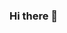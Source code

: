 ### Hi there 👋

<!--
**TusharAhmadIam/tusharahmadiam** is a ✨ _special_ ✨ repository because its `README.md` (this file) appears on your GitHub profile.

Here are some ideas to get you started:

- 🔭 I’m currently working on ... Hazi Computers And Training Center
- 🌱 I’m currently learning ... web development (LAMP STACK)
- 👯 I’m looking to collaborate on ... learning laravel
- 🤔 I’m looking for help with ... learning
- 💬 Ask me about ... any good thing
- 📫 How to reach me: ... t.ahmad.iam@gmail.com
- 😄 Pronouns: ... he/him
- ⚡ Fun fact: ... Allah Rabbul Alamin
-->
